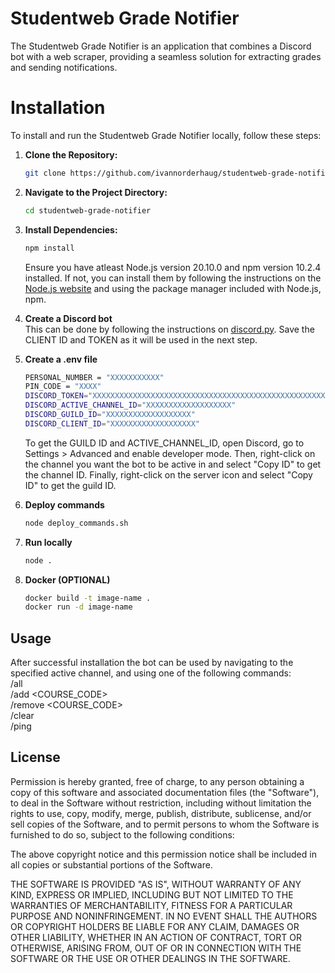 # Studentweb Grade Notifier
The Studentweb Grade Notifier is an application that combines a Discord bot with a web scraper, providing a seamless solution for extracting grades and sending notifications.

# Installation
To install and run the Studentweb Grade Notifier locally, follow these steps:

1. **Clone the Repository:**
    ```bash
    git clone https://github.com/ivannorderhaug/studentweb-grade-notifier.git
    ```

2. **Navigate to the Project Directory:**
    ```bash
    cd studentweb-grade-notifier
    ```

3. **Install Dependencies:**
    ```bash
    npm install
    ```
   Ensure you have atleast Node.js version 20.10.0 and npm version 10.2.4 installed. If not, you can install them by following the instructions on the [Node.js website](https://nodejs.org/) and using the package manager included with Node.js, npm.

4. **Create a Discord bot**  
   This can be done by following the instructions on [discord.py](https://discordpy.readthedocs.io/en/stable/discord.html). Save the CLIENT ID and TOKEN as it will be used in the next step.

5. **Create a .env file**
   ```bash
   PERSONAL_NUMBER = "XXXXXXXXXXX"
   PIN_CODE = "XXXX"
   DISCORD_TOKEN="XXXXXXXXXXXXXXXXXXXXXXXXXXXXXXXXXXXXXXXXXXXXXXXXXXXXXXX"
   DISCORD_ACTIVE_CHANNEL_ID="XXXXXXXXXXXXXXXXXXX"
   DISCORD_GUILD_ID="XXXXXXXXXXXXXXXXXXX"
   DISCORD_CLIENT_ID="XXXXXXXXXXXXXXXXXXX"
   ```
   To get the GUILD ID and ACTIVE_CHANNEL_ID, open Discord, go to Settings > Advanced and enable developer mode. Then, right-click on the channel you want the bot to be active in and select "Copy ID" to get the channel ID. Finally, right-click on the server icon and select "Copy ID" to get the guild ID.

6. **Deploy commands**
   ```bash  
   node deploy_commands.sh
   ```

7. **Run locally**   
    ```bash   
    node .
    ```

8. **Docker (OPTIONAL)**   
    ```bash   
    docker build -t image-name . 
    docker run -d image-name
    ```

## Usage
After successful installation the bot can be used by navigating to the specified active channel, and using one of the following commands:  
/all  
/add <COURSE_CODE>   
/remove <COURSE_CODE>   
/clear  
/ping  


## License

Permission is hereby granted, free of charge, to any person obtaining a copy
of this software and associated documentation files (the "Software"), to deal
in the Software without restriction, including without limitation the rights
to use, copy, modify, merge, publish, distribute, sublicense, and/or sell
copies of the Software, and to permit persons to whom the Software is
furnished to do so, subject to the following conditions:

The above copyright notice and this permission notice shall be included in all
copies or substantial portions of the Software.

THE SOFTWARE IS PROVIDED "AS IS", WITHOUT WARRANTY OF ANY KIND, EXPRESS OR
IMPLIED, INCLUDING BUT NOT LIMITED TO THE WARRANTIES OF MERCHANTABILITY,
FITNESS FOR A PARTICULAR PURPOSE AND NONINFRINGEMENT. IN NO EVENT SHALL THE
AUTHORS OR COPYRIGHT HOLDERS BE LIABLE FOR ANY CLAIM, DAMAGES OR OTHER
LIABILITY, WHETHER IN AN ACTION OF CONTRACT, TORT OR OTHERWISE, ARISING FROM,
OUT OF OR IN CONNECTION WITH THE SOFTWARE OR THE USE OR OTHER DEALINGS IN THE
SOFTWARE.


   

